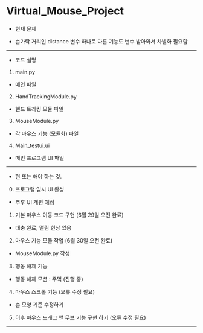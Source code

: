 # Virtual_Mouse_Project

* 현재 문제
- 손가락 거리인 distance 변수 하나로 다른 기능도 변수 받아와서 차별화 필요함  

------------------------------------
* 코드 설명

1. main.py
- 메인 파일 

2. HandTrackingModule.py
- 핸드 트래킹 모듈 파일 

3. MouseModule.py
- 각 마우스 기능 (모듈화) 파일 

4. Main_testui.ui
- 메인 프로그램 UI 파일


------------------------------------
* 현 또는 해야 하는 것. 
0) 프로그램 임시 UI 완성  
- 추후 UI 개편 예정 

1) 기본 마우스 이동 코드 구현 (6월 29일 오전 완료)
- 대충 완료, 떨림 현상 있음 

2) 마우스 기능 모듈 작업 (6월 30일 오전 완료)
- MouseModule.py 작성 

3) 행동 해제 기능 
- 행동 해제 모션 : 주먹 (진행 중)

4) 마우스 스크롤 기능 (오류 수정 필요)
-  손 모양 기준 수정하기 

5) 이후 마우스 드래그 앤 무브 기능 구현 하기 (오류 수정 필요)

------------------------------------
